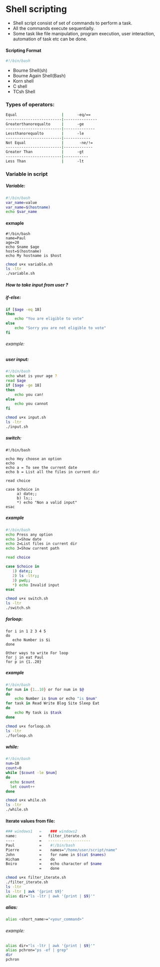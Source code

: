 # Shell scripting 

* Shell script consist of set of commands to perform a task.
* All the commands execute sequentially.
* Some task like file manipulation, program execution, user interaction, automation of task etc can be done.

#### Scripting Format
```bash
#!/bin/bash
```
- Bourne Shell(sh)
- Bourne Again Shell(Bash)
- Korn shell
- C shell
- TCsh Shell

### Types of operators:
```bash
Equal                    |      -eq/==
-------------------------|---------------
Greaterthanorequalto     |      -ge
-------------------------|--------------
Lessthanorequalto        |      -le
-------------------------|------------
Not Equal                |       -ne/!=
-------------------------|-------------
Greater Than             |      -gt
-------------------------|-----------
Less Than                |      -lt
```

### Variable in script
##### Variable:
```bash
#!/bin/bash
var_name=value
var_name=$(hostname)
echo $var_name
```
#### exmaple
```
#!/bin/bash
name=Paul
age=20
echo $name $age
host=$(hostname)
echo My hostname is $host
```
```bash
chmod u+x variable.sh
ls -ltr
./variable.sh
```


##### How to take input from user ?
##### if-else:
```bash
if [$age -eq 18]
then
    echo "You are eligible to vote"
else
    echo "Sorry you are not eligible to vote"
fi
```
###### example:

##### user input:
```bash
#!/bin/bash
echo what is your age ?
read $age
if [$age -ge 18]
then
    echo you can!
else
    echo you cannot
fi
```
```bash
chmod u+x input.sh
ls -ltr
./input.sh
```

##### switch:
```
#!/bin/bash

echo Hey choose an option
echo
echo a = To see the current date
echo b = List all the files in current dir

read choice

case $choice in
     a) date;;
     b) ls;;
     *) echo "Non a valid input"
esac
```
##### example
```bash
#!/bin/bash
echo Press any option
echo 1=Show date
echo 2=List files in current dir
echo 3=Show current path

read choice

case $choice in
   1) date;;
   2) ls -ltr;;
   3) pwd;;
   *) echo Invalid input
esac
```
```bash
chmod u+x switch.sh
ls -ltr
./switch.sh
```

##### forloop:
```
for i in 1 2 3 4 5
do
   echo Number is $i
done

Other ways to write For loop
for j in eat Paul
for p in {1..20}
```
##### example
```bash
#!/bin/bash
for num in {1..10} or for num in $@
do
    echo Number is $num or echo "is $num"
for task in Read Write Blog Site Sleep Eat
do
    echo My task is $task
done
```
```bash
chmod u+x forloop.sh
ls -ltr
./forloop.sh
```
##### while:
```bash
#!/bin/bash
num=10
count=0
while [$count -le $num]
do
  echo $count
  let count++
done
```
```bash
chmod u+x while.sh
ls -ltr
./while.sh
```

#### Iterate values from file:
```bash
### windows1   =    ### windows2
name:          =   filter_iterate.sh 
----           =   -------------------
Paul           =    #!/bin/bash
Pierre         =    names="/home/user/script/name"
John           =    for name in $(cat $names)
Hicham         =    do
Boiro          =    echo character of $name
               =    done
```
```bash
chmod u+x filter_iterate.sh
./filter_iterate.sh
ls -ltr
ls -ltr | awk '{print $9}'
alias dir="ls -ltr | awk '{print | $9}'"
```
##### alias:
```bash
alias <short_name>="<your_command>"
```
###### example:
```bash
alias dir="ls -ltr | awk '{print | $9}'"
alias pchron="ps -ef | grep"
dir
pchron
```
